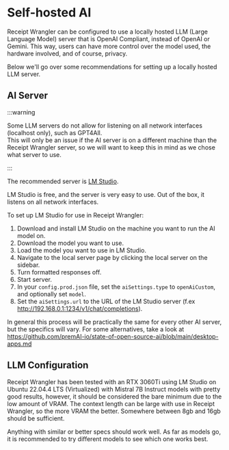 # Self-hosted AI

Receipt Wrangler can be configured to use a locally hosted LLM (Large Language Model) server that is OpenAI Compliant,
instead of OpenAI or
Gemini.
This way, users can have more control over the model used, the hardware involved, and of course, privacy.

Below we'll go over some recommendations for setting up a locally hosted LLM server.

## AI Server

:::warning

Some LLM servers do not allow for listening on all network interfaces (localhost only), such as GPT4All.  
This will only be an issue if the AI server is on a different machine than the Receipt Wrangler server, so we will want
to
keep this in mind as we chose what server to use.

:::

The recommended server is [LM Studio](https://lmstudio.ai/).

LM Studio is free, and the server is very easy to use. Out of the box, it listens on all network interfaces.

To set up LM Studio for use in Receipt Wrangler:

1. Download and install LM Studio on the machine you want to run the AI model on.
2. Download the model you want to use.
3. Load the model you want to use in LM Studio.
4. Navigate to the local server page by clicking the local server on the sidebar.
5. Turn formatted responses off.
6. Start server.
7. In your `config.prod.json` file, set the `aiSettings.type` to `openAiCustom`, and optionally set `model`.
8. Set the `aiSettings.url` to the URL of the LM Studio server (f.ex http://192.168.0.1:1234/v1/chat/completions).

In general this process will be practically the same for every other AI server, but the specifics will vary.
For some alternatives, take a look at https://github.com/premAI-io/state-of-open-source-ai/blob/main/desktop-apps.md

## LLM Configuration

Receipt Wrangler has been tested with an RTX 3060Ti using LM Studio on Ubuntu 22.04.4 LTS (Virtualized) with Mistral 7B
Instruct models with pretty good results, however, it should be considered the bare minimum due to the low amount of
VRAM. The context length can be large with use in Receipt Wrangler, so the more VRAM the better. Somewhere between 8gb
and 16gb should be sufficient.

Anything with similar or better specs should work well. As far as models go, it is recommended to try different models
to see which one works
best.



